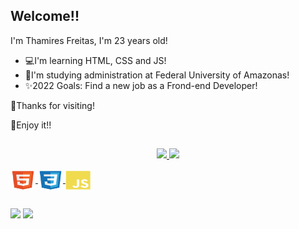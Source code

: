 ## Welcome!! 

I'm Thamires Freitas, I'm 23 years old!
<ul>
  <li>💻I'm learning HTML, CSS and JS!</li>
  <li>📖I'm studying administration at Federal University of Amazonas!</li>
  <li>✨2022 Goals: Find a new job as a Frond-end Developer!</li>
</ul>

🙏Thanks for visiting!

🤗Enjoy it!!

##

<div align="center">
  <a href="https://github.com/bythami">
  <img height="150em" src="https://github-readme-stats.vercel.app/api?username=bythami&show_icons=true&theme=radical&include_all_commits=true&count_private=true"/>
  <img height="150em" src="https://github-readme-stats.vercel.app/api/top-langs/?username=bythami&layout=compact&langs_count=7&theme=radical"/>
</div>
  
<div style="display: inline_block"><br>
  <img align="center" alt="Bythami-HTML" height="30" width="40" src="https://raw.githubusercontent.com/devicons/devicon/master/icons/html5/html5-original.svg">
  <img align="center" alt="Bythami-CSS" height="30" width="40" src="https://raw.githubusercontent.com/devicons/devicon/master/icons/css3/css3-original.svg">
  <img align="center" alt="Bythami-Js" height="30" width="40" src="https://raw.githubusercontent.com/devicons/devicon/master/icons/javascript/javascript-plain.svg">
</div>
  
  ##
 
 <div>
    <a href="https://www.linkedin.com/in/thamires-freitas-561086213/" target="_blank"><img src="https://img.shields.io/badge/-LinkedIn-%230077B5?style=for-the-badge&logo=linkedin&logoColor=white" target="_blank"></a> 
   <a href="https://www.instagram.com/bythami/?hl=pt-br" target="_blank"><img src="https://img.shields.io/badge/-Instagram-%23E4405F?style=for-the-badge&logo=instagram&logoColor=white" target="_blank"></a>
  </div>
